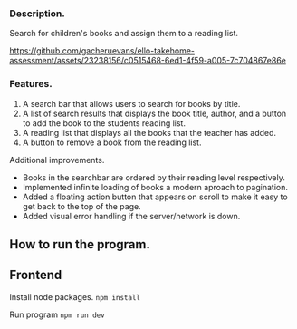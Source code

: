 ### Description.
Search for children's books and assign them to a reading list.

https://github.com/gacheruevans/ello-takehome-assessment/assets/23238156/c0515468-6ed1-4f59-a005-7c704867e86e




### Features.
1. A search bar that allows users to search for books by title.
2. A list of search results that displays the book title, author, and a button to add the book to the students reading list.
3. A reading list that displays all the books that the teacher has added.
4. A button to remove a book from the reading list.

Additional improvements.
- Books in the searchbar are ordered by their reading level respectively.
- Implemented infinite loading of books a modern aproach to pagination.
- Added a floating action button that appears on scroll to make it easy to get back to the top of the page.
- Added visual error handling if the server/network is down.

## How to run the program.

## Frontend
Install node packages.
```npm install```

Run program
```npm run dev```
